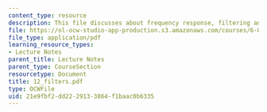 ```yaml
---
content_type: resource
description: This file discusses about frequency response, filtering and filters.
file: https://ol-ocw-studio-app-production.s3.amazonaws.com/courses/6-071j-introduction-to-electronics-signals-and-measurement-spring-2006/21e9fbf2dd2229133864f1baac0b6335_12_filters.pdf
file_type: application/pdf
learning_resource_types:
- Lecture Notes
parent_title: Lecture Notes
parent_type: CourseSection
resourcetype: Document
title: 12_filters.pdf
type: OCWFile
uid: 21e9fbf2-dd22-2913-3864-f1baac0b6335
---
```

